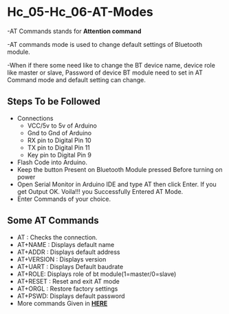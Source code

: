 # Hc_05-Hc_06-AT-Modes
-AT Commands stands for **Attention command**

-AT commands mode is used to change default settings of Bluetooth module.

-When if there some need like to change the BT device name, device role like master or slave, Password of device BT module need to set in AT Command mode and default setting can change.

## Steps To be Followed
- Connections
	- VCC/5v to 5v of Arduino
	- Gnd to Gnd of Arduino
	- RX pin to Digital Pin 10
	- TX pin to Digital Pin 11
	- Key pin to Digital Pin 9
- Flash Code into Arduino.
- Keep the button Present on Bluetooth Module pressed Before turning on power
- Open Serial Monitor in Arduino IDE and type AT then click Enter. If you get Output OK. Voila!!! you Successfully Entered AT Mode.
-  Enter Commands of your choice.

## Some AT Commands
- AT : Checks the connection.  
- AT+NAME : Displays default name  
- AT+ADDR : Displays default address  
- AT+VERSION : Displays version  
- AT+UART : Displays Default baudrate  
- AT+ROLE: Displays role of bt module(1=master/0=slave) 
- AT+RESET : Reset and exit AT mode
- AT+ORGL : Restore factory settings  
- AT+PSWD: Displays default password
- More commands Given in [**HERE**](https://github.com/arshanwar/Hc_05-Hc_06-AT-Modes/blob/master/At_Mode_Overview.pdf)
